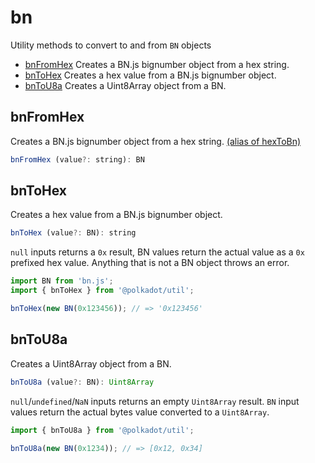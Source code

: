 # bn

Utility methods to convert to and from `BN` objects 

- [bnFromHex](#bnfromhex) Creates a BN.js bignumber object from a hex string.
- [bnToHex](#bntohex) Creates a hex value from a BN.js bignumber object.
- [bnToU8a](#bntou8a) Creates a Uint8Array object from a BN.

## bnFromHex

Creates a BN.js bignumber object from a hex string. [(alias of hexToBn)](hex.md#hextobn)

```js
bnFromHex (value?: string): BN
```





## bnToHex

Creates a hex value from a BN.js bignumber object. 

```js
bnToHex (value?: BN): string
```


`null` inputs returns a `0x` result, BN values return the actual value as a `0x` prefixed hex value. Anything that is not a BN object throws an error.

```js
import BN from 'bn.js';
import { bnToHex } from '@polkadot/util';

bnToHex(new BN(0x123456)); // => '0x123456'
```

## bnToU8a

Creates a Uint8Array object from a BN. 

```js
bnToU8a (value?: BN): Uint8Array
```


`null`/`undefined`/`NaN` inputs returns an empty `Uint8Array` result. `BN` input values return the actual bytes value converted to a `Uint8Array`.

```js
import { bnToU8a } from '@polkadot/util';

bnToU8a(new BN(0x1234)); // => [0x12, 0x34]
```